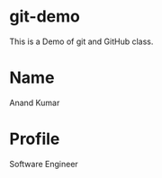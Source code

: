 # git-demo
This is a Demo of git and GitHub class.

# Name
Anand Kumar

# Profile
Software Engineer
